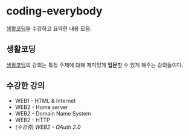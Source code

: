 # coding-everybody
[생활코딩](https://opentutorials.org/course/1)을 수강하고 요약한 내용 모음.  

## 생활코딩
[생활코딩](https://opentutorials.org/course/1)의 강의는 특정 주제에 대해 재미있게 **입문**할 수 있게 해주는 강의들이다.

## 수강한 강의
- WEB1 - HTML & Internet
- WEB2 - Home server
- WEB2 - Domain Name System
- WEB2 - HTTP
- *(수강중) WEB2 - OAuth 2.0*